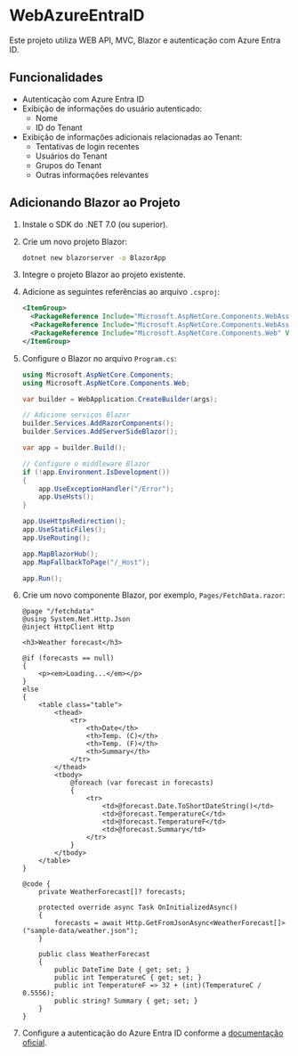# WebAzureEntraID

Este projeto utiliza WEB API, MVC, Blazor e autenticação com Azure Entra ID.

## Funcionalidades

- Autenticação com Azure Entra ID
- Exibição de informações do usuário autenticado:
  - Nome
  - ID do Tenant
- Exibição de informações adicionais relacionadas ao Tenant:
  - Tentativas de login recentes
  - Usuários do Tenant
  - Grupos do Tenant
  - Outras informações relevantes

## Adicionando Blazor ao Projeto

1. Instale o SDK do .NET 7.0 (ou superior).
2. Crie um novo projeto Blazor:
   ```bash
   dotnet new blazorserver -o BlazorApp
   ```
3. Integre o projeto Blazor ao projeto existente.
4. Adicione as seguintes referências ao arquivo `.csproj`:
   ```xml
   <ItemGroup>
     <PackageReference Include="Microsoft.AspNetCore.Components.WebAssembly" Version="7.0.0" />
     <PackageReference Include="Microsoft.AspNetCore.Components.WebAssembly.DevServer" Version="7.0.0" PrivateAssets="all" />
     <PackageReference Include="Microsoft.AspNetCore.Components.Web" Version="7.0.0" />
   </ItemGroup>
   ```
5. Configure o Blazor no arquivo `Program.cs`:
   ```csharp
   using Microsoft.AspNetCore.Components;
   using Microsoft.AspNetCore.Components.Web;

   var builder = WebApplication.CreateBuilder(args);

   // Adicione serviços Blazor
   builder.Services.AddRazorComponents();
   builder.Services.AddServerSideBlazor();

   var app = builder.Build();

   // Configure o middleware Blazor
   if (!app.Environment.IsDevelopment())
   {
       app.UseExceptionHandler("/Error");
       app.UseHsts();
   }

   app.UseHttpsRedirection();
   app.UseStaticFiles();
   app.UseRouting();

   app.MapBlazorHub();
   app.MapFallbackToPage("/_Host");

   app.Run();
   ```

6. Crie um novo componente Blazor, por exemplo, `Pages/FetchData.razor`:
   ```razor
   @page "/fetchdata"
   @using System.Net.Http.Json
   @inject HttpClient Http

   <h3>Weather forecast</h3>

   @if (forecasts == null)
   {
       <p><em>Loading...</em></p>
   }
   else
   {
       <table class="table">
           <thead>
               <tr>
                   <th>Date</th>
                   <th>Temp. (C)</th>
                   <th>Temp. (F)</th>
                   <th>Summary</th>
               </tr>
           </thead>
           <tbody>
               @foreach (var forecast in forecasts)
               {
                   <tr>
                       <td>@forecast.Date.ToShortDateString()</td>
                       <td>@forecast.TemperatureC</td>
                       <td>@forecast.TemperatureF</td>
                       <td>@forecast.Summary</td>
                   </tr>
               }
           </tbody>
       </table>
   }

   @code {
       private WeatherForecast[]? forecasts;

       protected override async Task OnInitializedAsync()
       {
           forecasts = await Http.GetFromJsonAsync<WeatherForecast[]>("sample-data/weather.json");
       }

       public class WeatherForecast
       {
           public DateTime Date { get; set; }
           public int TemperatureC { get; set; }
           public int TemperatureF => 32 + (int)(TemperatureC / 0.5556);
           public string? Summary { get; set; }
       }
   }
   ```

7. Configure a autenticação do Azure Entra ID conforme a [documentação oficial](https://learn.microsoft.com/azure/active-directory/develop/tutorial-v2-blazor-server).

